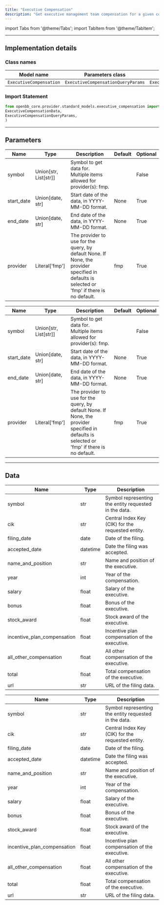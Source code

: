 ```yaml
---
title: "Executive Compensation"
description: "Get executive management team compensation for a given company over time"
---
```


<!-- markdownlint-disable MD012 MD031 MD033 -->

import Tabs from '@theme/Tabs';
import TabItem from '@theme/TabItem';

---

## Implementation details

### Class names

| Model name | Parameters class | Data class |
| ---------- | ---------------- | ---------- |
| `ExecutiveCompensation` | `ExecutiveCompensationQueryParams` | `ExecutiveCompensationData` |

### Import Statement

```python
from openbb_core.provider.standard_models.executive_compensation import (
ExecutiveCompensationData,
ExecutiveCompensationQueryParams,
)
```

---

## Parameters

<Tabs>

<TabItem value='standard' label='standard'>

| Name | Type | Description | Default | Optional |
| ---- | ---- | ----------- | ------- | -------- |
| symbol | Union[str, List[str]] | Symbol to get data for. Multiple items allowed for provider(s): fmp. |  | False |
| start_date | Union[date, str] | Start date of the data, in YYYY-MM-DD format. | None | True |
| end_date | Union[date, str] | End date of the data, in YYYY-MM-DD format. | None | True |
| provider | Literal['fmp'] | The provider to use for the query, by default None. If None, the provider specified in defaults is selected or 'fmp' if there is no default. | fmp | True |
</TabItem>

<TabItem value='fmp' label='fmp'>

| Name | Type | Description | Default | Optional |
| ---- | ---- | ----------- | ------- | -------- |
| symbol | Union[str, List[str]] | Symbol to get data for. Multiple items allowed for provider(s): fmp. |  | False |
| start_date | Union[date, str] | Start date of the data, in YYYY-MM-DD format. | None | True |
| end_date | Union[date, str] | End date of the data, in YYYY-MM-DD format. | None | True |
| provider | Literal['fmp'] | The provider to use for the query, by default None. If None, the provider specified in defaults is selected or 'fmp' if there is no default. | fmp | True |
</TabItem>

</Tabs>

---

## Data

<Tabs>

<TabItem value='standard' label='standard'>

| Name | Type | Description |
| ---- | ---- | ----------- |
| symbol | str | Symbol representing the entity requested in the data. |
| cik | str | Central Index Key (CIK) for the requested entity. |
| filing_date | date | Date of the filing. |
| accepted_date | datetime | Date the filing was accepted. |
| name_and_position | str | Name and position of the executive. |
| year | int | Year of the compensation. |
| salary | float | Salary of the executive. |
| bonus | float | Bonus of the executive. |
| stock_award | float | Stock award of the executive. |
| incentive_plan_compensation | float | Incentive plan compensation of the executive. |
| all_other_compensation | float | All other compensation of the executive. |
| total | float | Total compensation of the executive. |
| url | str | URL of the filing data. |
</TabItem>

<TabItem value='fmp' label='fmp'>

| Name | Type | Description |
| ---- | ---- | ----------- |
| symbol | str | Symbol representing the entity requested in the data. |
| cik | str | Central Index Key (CIK) for the requested entity. |
| filing_date | date | Date of the filing. |
| accepted_date | datetime | Date the filing was accepted. |
| name_and_position | str | Name and position of the executive. |
| year | int | Year of the compensation. |
| salary | float | Salary of the executive. |
| bonus | float | Bonus of the executive. |
| stock_award | float | Stock award of the executive. |
| incentive_plan_compensation | float | Incentive plan compensation of the executive. |
| all_other_compensation | float | All other compensation of the executive. |
| total | float | Total compensation of the executive. |
| url | str | URL of the filing data. |
</TabItem>

</Tabs>

